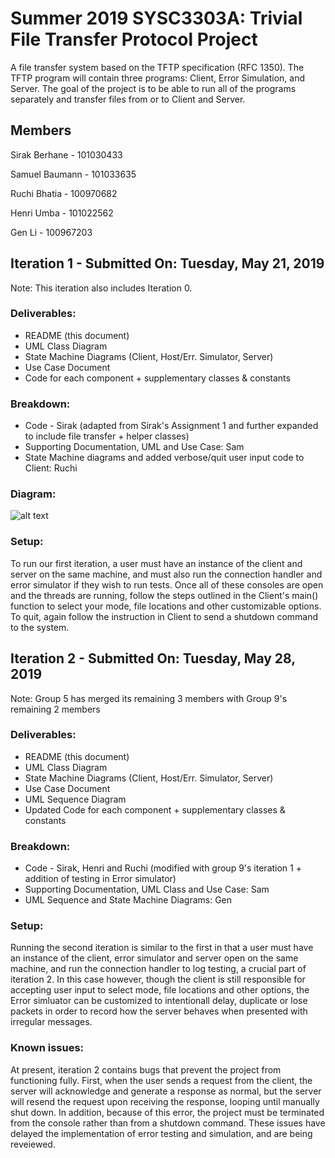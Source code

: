 # Summer 2019 SYSC3303A: Trivial File Transfer Protocol Project
  A file transfer system based on the TFTP specification (RFC 1350). The TFTP program will contain three programs: Client, Error Simulation, and Server. The goal of the project is to be able to run all of the programs separately and transfer files from or to Client and Server. 
 
## Members
  Sirak Berhane   - 101030433
  
  Samuel Baumann  - 101033635
  
  Ruchi Bhatia    - 100970682
  
  Henri Umba      - 101022562
  
  Gen Li          - 100967203
 
## Iteration 1 - Submitted On: Tuesday, May 21, 2019
Note: This iteration also includes Iteration 0.
### Deliverables:
* README (this document)
* UML Class Diagram
* State Machine Diagrams (Client, Host/Err. Simulator, Server)
* Use Case Document
* Code for each component + supplementary classes & constants
### Breakdown:
* Code - Sirak (adapted from Sirak's Assignment 1 and further expanded to include file transfer + helper classes)
* Supporting Documentation, UML and Use Case: Sam
* State Machine diagrams and added verbose/quit user input code to Client: Ruchi
### Diagram:
![alt text](https://github.com/sirakberhane/SYSC3303A-TFTP/blob/master/Diagrams/Class%20Diagram%20-%20Iteration%20%231.png)
### Setup:
To run our first iteration, a user must have an instance of the client and server on the same machine, and must also run the connection handler and error simulator if they wish to run tests. Once all of these consoles are open and the threads are running, follow the steps outlined in the Client's main() function to select your mode, file locations and other customizable options. To quit, again follow the instruction in Client to send a shutdown command to the system.

## Iteration 2 - Submitted On: Tuesday, May 28, 2019
Note: Group 5 has merged its remaining 3 members with Group 9's remaining 2 members
### Deliverables:
* README (this document)
* UML Class Diagram
* State Machine Diagrams (Client, Host/Err. Simulator, Server)
* Use Case Document
* UML Sequence Diagram
* Updated Code for each component + supplementary classes & constants
### Breakdown:
* Code - Sirak, Henri and Ruchi (modified with group 9's iteration 1 + addition of testing in Error simulator)
* Supporting Documentation, UML Class and Use Case: Sam
* UML Sequence and State Machine Diagrams: Gen
### Setup:
Running the second iteration is similar to the first in that a user must have an instance of the client, error simulator and server open on the same machine, and run the connection handler to log testing, a crucial part of iteration 2. In this case however, though the client is still responsible for accepting user input to select mode, file locations and other options, the Error simluator can be customized to intentionall delay, duplicate or lose packets in order to record how the server behaves when presented with irregular messages.
### Known issues:
At present, iteration 2 contains bugs that prevent the project from functioning fully. First, when the user sends a request from the client, the server will acknowledge and generate a response as normal, but the server will resend the request upon receiving the response, looping until manually shut down. In addition, because of this error, the project must be terminated from the console rather than from a shutdown command. These issues have delayed the implementation of error testing and simulation, and are being reveiewed.
